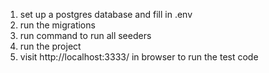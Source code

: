 1. set up a postgres database and fill in .env
2. run the migrations
3. run command to run all seeders
4. run the project
5. visit http://localhost:3333/ in browser to run the test code
